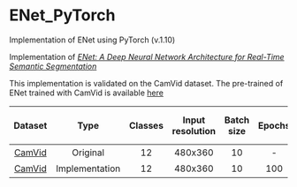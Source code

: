 # ENet_PyTorch
Implementation of ENet using PyTorch (v.1.10)

Implementation of [*ENet: A Deep Neural Network Architecture for Real-Time Semantic Segmentation*](https://arxiv.org/abs/1606.02147)

This implementation is validated on the CamVid dataset.
The pre-trained of ENet trained with CamVid is available [here](https://github.com/davidtvs/PyTorch-ENet/tree/master/save)

|                               Dataset                                |       Type     | Classes  | Input resolution | Batch size | Epochs |   Mean IoU (%)   |
| :------------------------------------------------------------------: |:--------------:| :------------------: | :--------------: | :--------: | :----: | :---------------: 
| [CamVid](http://mi.eng.cam.ac.uk/research/projects/VideoRec/CamVid/) |    Original    |         12          |     480x360      |     10     |  -     | 52.1<sup>3</sup> |
| [CamVid](https://www.cityscapes-dataset.com/)                        | Implementation |          12          |     480x360      |     10     |  100   | 59.5<sup>4</sup> |
